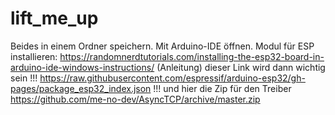 # lift_me_up

Beides in einem Ordner speichern.
Mit Arduino-IDE öffnen.
Modul für ESP installieren: https://randomnerdtutorials.com/installing-the-esp32-board-in-arduino-ide-windows-instructions/
(Anleitung) dieser Link wird dann wichtig sein !!! https://raw.githubusercontent.com/espressif/arduino-esp32/gh-pages/package_esp32_index.json !!!
und hier die Zip für den Treiber https://github.com/me-no-dev/AsyncTCP/archive/master.zip
